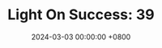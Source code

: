 ---
title: "Light On Success: 39"
date: 2024-03-03 00:00:00 +0800
categories: [Blogging]
tag: [Blogging]
image: https://pbs.twimg.com/media/GHCqGglXkAANzmJ?format=jpg&name=large
---